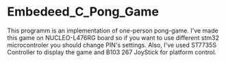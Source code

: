 # Embedeed_C_Pong_Game
This programm is an implementation of one-person pong-game. I've made this game on NUCLEO-L476RG board so if you want to use different stm32 microcontroler you should change PIN's settings. Also, I've used ST7735S Controller to display the game and B103 267 JoyStick for platform control.
